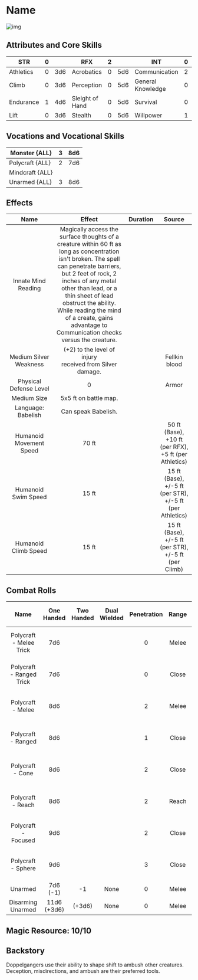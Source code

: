 # Name

![img]()

## Attributes and Core Skills

| STR       | 0 |    | RFX             | 2 |    | INT               | 0 |    |
| --------- | :-: | :-: | --------------- | :-: | :-: | ----------------- | :-: | :-: |
| Athletics | 0 | 3d6 | Acrobatics      | 0 | 5d6 | Communication     | 2 | 5d6 |
| Climb     | 0 | 3d6 | Perception      | 0 | 5d6 | General Knowledge | 0 | 3d6 |
| Endurance | 1 | 4d6 | Sleight of Hand | 0 | 5d6 | Survival          | 0 | 3d6 |
| Lift      | 0 | 3d6 | Stealth         | 0 | 5d6 | Willpower         | 1 | 4d6 |

## Vocations and Vocational Skills

| Monster {ALL}   | 3 | 8d6 |
| --------------- | :-: | :-: |
| Polycraft {ALL} | 2 | 7d6 |
| Mindcraft {ALL} |  |    |
| Unarmed {ALL}   | 3 | 8d6 |

## Effects

|          Name          |                                                                                                                                                                       Effect                                                                                                                                                                       | Duration |                          Source                          |
| :---------------------: | :-------------------------------------------------------------------------------------------------------------------------------------------------------------------------------------------------------------------------------------------------------------------------------------------------------------------------------------------------: | :------: | :-------------------------------------------------------: |
|   Innate Mind Reading   | Magically access the surface thoughts of a creature within 60 ft as long as concentration isn't broken. The spell can penetrate barriers, but 2 feet of rock, 2 inches of any metal other than lead, or a thin sheet of lead obstruct the ability. While reading the mind of a create, gains advantage to Communication checks versus the creature. |          |                                                          |
| Medium Silver Weakness |                                                                                                                                            (+2) to the level of injury<br />received from Silver damage.                                                                                                                                            |          |                       Fellkin blood                       |
| Physical Defense Level |                                                                                                                                                                          0                                                                                                                                                                          |          |                           Armor                           |
|       Medium Size       |                                                                                                                                                                5x5 ft on battle map.                                                                                                                                                                |          |                                                          |
|   Language: Babelish   |                                                                                                                                                                 Can speak Babelish.                                                                                                                                                                 |          |                                                          |
| Humanoid Movement Speed |                                                                                                                                                                        70 ft                                                                                                                                                                        |          |   50 ft (Base), +10 ft (per RFX), +5 ft (per Athletics)   |
|   Humanoid Swim Speed   |                                                                                                                                                                        15 ft                                                                                                                                                                        |          | 15 ft (Base), +/-5 ft (per STR), +/-5 ft (per Athletics) |
|  Humanoid Climb Speed  |                                                                                                                                                                        15 ft                                                                                                                                                                        |          |   15 ft (Base), +/-5 ft (per STR), +/-5 ft (per Climb)   |

## Combat Rolls

|           Name           | One<br />Handed | Two<br />Handed | Dual<br />Wielded | Penetration | Range |      Damage<br />Types      | Engageable<br />Opponents | Area Of<br />Effect | Resource<br />Class |
| :----------------------: | :--------------: | :-------------: | :---------------: | :---------: | :---: | :--------------------------: | :-----------------------: | :-----------------: | :-----------------: |
| Polycraft - Melee Trick |       7d6       |                |                  |      0      | Melee | Slash, Bludgeon, Hew, Pierce |           Rapid           |                    |        None        |
| Polycraft - Ranged Trick |       7d6       |                |                  |      0      | Close | Slash, Bludgeon, Hew, Pierce |         Standard         |                    |        None        |
|    Polycraft - Melee    |       8d6       |                |                  |      2      | Melee | Slash, Bludgeon, Hew, Pierce |           Rapid           |                    |      1 (Ichor)      |
|    Polycraft - Ranged    |       8d6       |                |                  |      1      | Close | Slash, Bludgeon, Hew, Pierce |         Standard         |                    |      1 (Ichor)      |
|     Polycraft - Cone     |       8d6       |                |                  |      2      | Close | Slash, Bludgeon, Hew, Pierce |          Focused          |        Cone        |      1 (Ichor)      |
|    Polycraft - Reach    |       8d6       |                |                  |      2      | Reach | Slash, Bludgeon, Hew, Pierce |           Rapid           |                    |      1 (Ichor)      |
|   Polycraft - Focused   |       9d6       |                |                  |      2      | Close | Slash, Bludgeon, Hew, Pierce |          Focused          |                    |      1 (Ichor)      |
|    Polycraft - Sphere    |       9d6       |                |                  |      3      | Close | Slash, Bludgeon, Hew, Pierce |          Focused          |       Sphere       |      2 (Ichor)      |
|         Unarmed         |  7d6<br />(-1)  |       -1       |       None       |      0      | Melee |           Bludgeon           |           Rapid           |        None        |        None        |
|    Disarming Unarmed    | 11d6<br />(+3d6) |     (+3d6)     |       None       |      0      | Melee |           Bludgeon           |           Rapid           |        None        |        None        |

## Magic Resource: 10/10

## Backstory

Doppelgangers use their ability to shape shift to ambush other creatures. Deception, misdirections, and ambush are their preferred tools.
